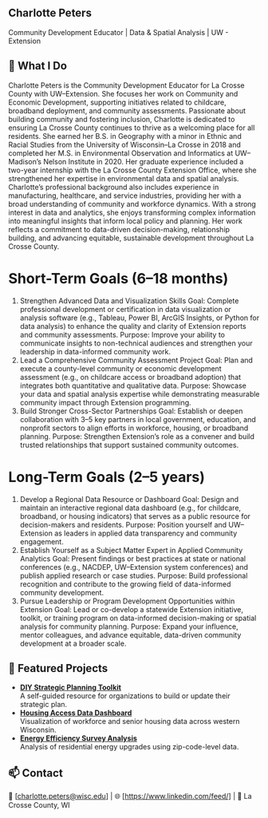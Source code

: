## Charlotte Peters
Community Development Educator | Data & Spatial Analysis | UW - Extension

## 🌟 What I Do
Charlotte Peters is the Community Development Educator for La Crosse County with UW–Extension. She focuses her work on Community and Economic Development, supporting initiatives related to childcare, broadband deployment, and community assessments. Passionate about building community and fostering inclusion, Charlotte is dedicated to ensuring La Crosse County continues to thrive as a welcoming place for all residents.
She earned her B.S. in Geography with a minor in Ethnic and Racial Studies from the University of Wisconsin–La Crosse in 2018 and completed her M.S. in Environmental Observation and Informatics at UW–Madison’s Nelson Institute in 2020. Her graduate experience included a two-year internship with the La Crosse County Extension Office, where she strengthened her expertise in environmental data and spatial analysis. 
Charlotte’s professional background also includes experience in manufacturing, healthcare, and service industries, providing her with a broad understanding of community and workforce dynamics. With a strong interest in data and analytics, she enjoys transforming complex information into meaningful insights that inform local policy and planning. Her work reflects a commitment to data-driven decision-making, relationship building, and advancing equitable, sustainable development throughout La Crosse County.


# Short-Term Goals (6–18 months)
1. Strengthen Advanced Data and Visualization Skills
Goal: Complete professional development or certification in data visualization or analysis software (e.g., Tableau, Power BI, ArcGIS Insights, or Python for data analysis) to enhance the quality and clarity of Extension reports and community assessments.
Purpose: Improve your ability to communicate insights to non-technical audiences and strengthen your leadership in data-informed community work.
2. Lead a Comprehensive Community Assessment Project
Goal: Plan and execute a county-level community or economic development assessment (e.g., on childcare access or broadband adoption) that integrates both quantitative and qualitative data.
Purpose: Showcase your data and spatial analysis expertise while demonstrating measurable community impact through Extension programming.
3. Build Stronger Cross-Sector Partnerships
Goal: Establish or deepen collaboration with 3–5 key partners in local government, education, and nonprofit sectors to align efforts in workforce, housing, or broadband planning.
Purpose: Strengthen Extension’s role as a convener and build trusted relationships that support sustained community outcomes.


# Long-Term Goals (2–5 years)
1. Develop a Regional Data Resource or Dashboard
Goal: Design and maintain an interactive regional data dashboard (e.g., for childcare, broadband, or housing indicators) that serves as a public resource for decision-makers and residents.
Purpose: Position yourself and UW–Extension as leaders in applied data transparency and community engagement.
2. Establish Yourself as a Subject Matter Expert in Applied Community Analytics
Goal: Present findings or best practices at state or national conferences (e.g., NACDEP, UW–Extension system conferences) and publish applied research or case studies.
Purpose: Build professional recognition and contribute to the growing field of data-informed community development.
3. Pursue Leadership or Program Development Opportunities within Extension
Goal: Lead or co-develop a statewide Extension initiative, toolkit, or training program on data-informed decision-making or spatial analysis for community planning.
Purpose: Expand your influence, mentor colleagues, and advance equitable, data-driven community development at a broader scale.

## 🧰 Featured Projects
- **[DIY Strategic Planning Toolkit](https://github.com/cpeters-data/DIY-Strategic-Planning-Toolkit)**  
  A self-guided resource for organizations to build or update their strategic plan.
- **[Housing Access Data Dashboard](https://github.com/cpeters-data/Housing-Access-Data)**  
  Visualization of workforce and senior housing data across western Wisconsin.
- **[Energy Efficiency Survey Analysis](https://github.com/cpeters-data/Energy-Adoption-Study)**  
  Analysis of residential energy upgrades using zip-code-level data.

  
## 📫 Contact
📧 [charlotte.peters@wisc.edu] | 🌐 [https://www.linkedin.com/feed/] | 📍 La Crosse County, WI
<!--
**CPeters-data/cpeters-data** is a ✨ _special_ ✨ repository because its `README.md` (this file) appears on your GitHub profile.

Here are some ideas to get you started:

- 🔭 I’m currently working on ...
- 🌱 I’m currently learning ...
- 👯 I’m looking to collaborate on ...
- 🤔 I’m looking for help with ...
- 💬 Ask me about ...
- 📫 How to reach me: ...
- 😄 Pronouns: ...
- ⚡ Fun fact: ...
-->

